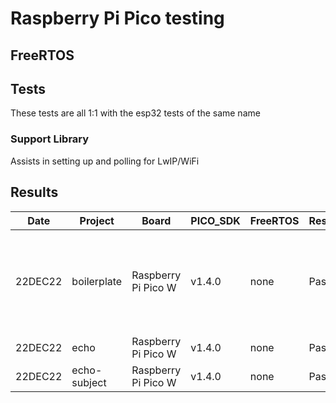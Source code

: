 # Raspberry Pi Pico testing

## FreeRTOS

## Tests

These tests are all 1:1 with the esp32 tests of the same name

### Support Library

Assists in setting up and polling for LwIP/WiFi

## Results

|   Date  | Project      | Board                | PICO_SDK | FreeRTOS | Result | Notes |
| ------- | ------------ | -------------------- | -------  | -------- | ------ | ----- |
| 22DEC22 | boilerplate  | Raspberry Pi Pico W  | v1.4.0   |  none    | Pass   | Only returns 404 and 501s, but that counts
| 22DEC22 | echo         | Raspberry Pi Pico W  | v1.4.0   |  none    | Pass   | 
| 22DEC22 | echo-subject | Raspberry Pi Pico W  | v1.4.0   |  none    | Pass   | 
